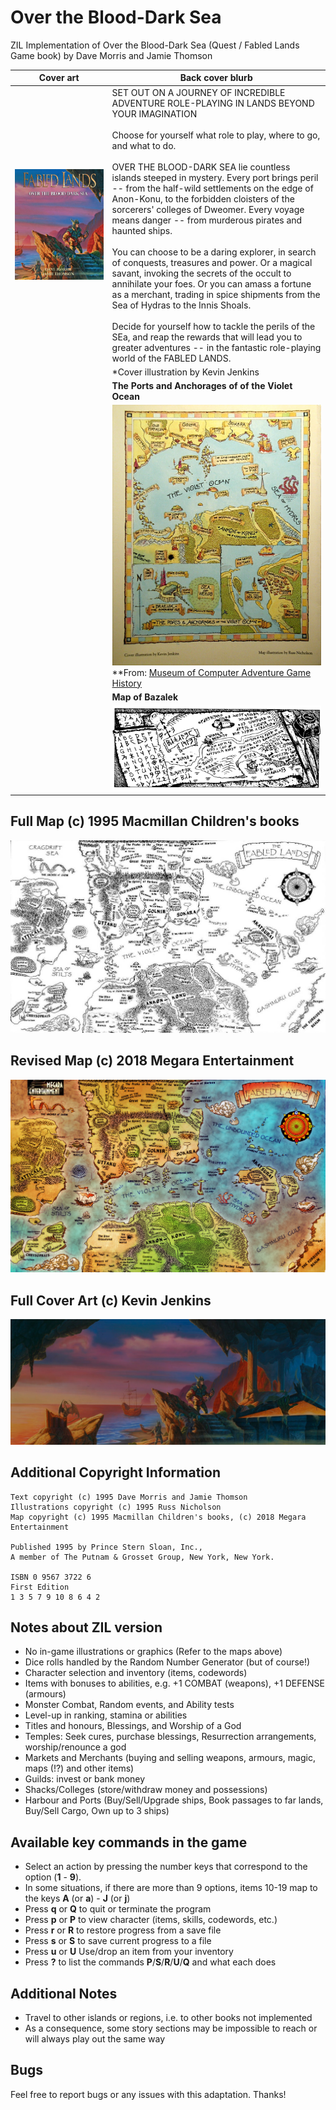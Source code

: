 # Over the Blood-Dark Sea

ZIL Implementation of Over the Blood-Dark Sea (Quest / Fabled Lands Game book) by Dave Morris and Jamie Thomson

| **Cover art** | **Back cover blurb**|
|:-:|-|
|![Cover Art](/images/over-the-blood-dark-sea.jpg)|SET OUT ON A JOURNEY OF INCREDIBLE ADVENTURE ROLE-PLAYING IN LANDS BEYOND YOUR IMAGINATION<br><br>Choose for yourself what role to play, where to go, and what to do.<br><br>OVER THE BLOOD-DARK SEA lie countless islands steeped in mystery. Every port brings peril -- from the half-wild settlements on the edge of Anon-Konu, to the forbidden cloisters of the sorcerers' colleges of Dweomer. Every voyage means danger -- from murderous pirates and haunted ships.<br><br>You can choose to be a daring explorer, in search of conquests, treasures and power. Or a magical savant, invoking the secrets of the occult to annihilate your foes. Or you can amass a fortune as a merchant, trading in spice shipments from the Sea of Hydras to the Innis Shoals.<br><br>Decide for yourself how to tackle the perils of the SEa, and reap the rewards that will lead you to greater adventures -- in the fantastic role-playing world of the FABLED LANDS.|
| |*Cover illustration by Kevin Jenkins|
| |**The Ports and Anchorages of of the Violet Ocean**| 
| |![Map of the Violet Ocean](/images/violet-ocean-map.jpg)<br>**From: [Museum of Computer Adventure Game History](https://mocagh.org/)|
| |**Map of Bazalek**|
| |![Map of Bazalek](/images/map-of-bazalek.png)|

## Full Map (c) 1995 Macmillan Children's books
![Full Map](/images/world-map.jpg)

## Revised Map (c) 2018 Megara Entertainment
![Full Map](/images/fabled-lands-map.png)

## Full Cover Art (c) Kevin Jenkins
![Full Cover Art](/images/full-cover-art.jpg)

## Additional Copyright Information 

```
Text copyright (c) 1995 Dave Morris and Jamie Thomson
Illustrations copyright (c) 1995 Russ Nicholson
Map copyright (c) 1995 Macmillan Children's books, (c) 2018 Megara Entertainment

Published 1995 by Prince Stern Sloan, Inc.,
A member of The Putnam & Grosset Group, New York, New York.

ISBN 0 9567 3722 6
First Edition
1 3 5 7 9 10 8 6 4 2
```

## Notes about ZIL version

- No in-game illustrations or graphics (Refer to the maps above)
- Dice rolls handled by the Random Number Generator (but of course!)
- Character selection and inventory (items, codewords)
- Items with bonuses to abilities, e.g. +1 COMBAT (weapons), +1 DEFENSE (armours)
- Monster Combat, Random events, and Ability tests
- Level-up in ranking, stamina or abilities
- Titles and honours, Blessings, and Worship of a God
- Temples: Seek cures, purchase blessings, Resurrection arrangements, worship/renounce a god
- Markets and Merchants (buying and selling weapons, armours, magic, maps (!?) and other items)
- Guilds: invest or bank money
- Shacks/Colleges (store/withdraw money and possessions)
- Harbour and Ports (Buy/Sell/Upgrade ships, Book passages to far lands, Buy/Sell Cargo, Own up to 3 ships)

## Available key commands in the game

- Select an action by pressing the number keys that correspond to the option (**1** - **9**).
- In some situations, if there are more than 9 options, items 10-19 map to the keys **A** (or **a**) - **J** (or **j**)
- Press **q** or **Q** to quit or terminate the program
- Press **p** or **P** to view character (items, skills, codewords, etc.)
- Press **r** or **R** to restore progress from a save file
- Press **s** or **S** to save current progress to a file
- Press **u** or **U** Use/drop an item from your inventory
- Press **?** to list the commands **P**/**S**/**R**/**U**/**Q** and what each does 

## Additional Notes

- Travel to other islands or regions, i.e. to other books not implemented
- As a consequence, some story sections may be impossible to reach or will always play out the same way

## Bugs

Feel free to report bugs or any issues with this adaptation. Thanks!
